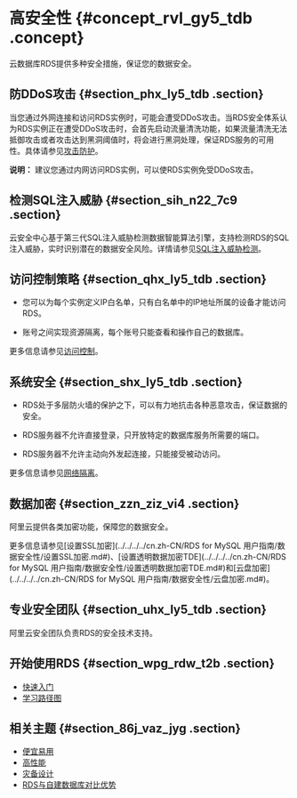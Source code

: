 # 高安全性 {#concept_rvl_gy5_tdb .concept}

云数据库RDS提供多种安全措施，保证您的数据安全。

## 防DDoS攻击 {#section_phx_ly5_tdb .section}

当您通过外网连接和访问RDS实例时，可能会遭受DDoS攻击。当RDS安全体系认为RDS实例正在遭受DDoS攻击时，会首先启动流量清洗功能，如果流量清洗无法抵御攻击或者攻击达到黑洞阈值时，将会进行黑洞处理，保证RDS服务的可用性。具体请参见[攻击防护](../../../../cn.zh-CN/安全白皮书/攻击防护.md)。

**说明：** 建议您通过内网访问RDS实例，可以使RDS实例免受DDoS攻击。

## 检测SQL注入威胁 {#section_sih_n22_7c9 .section}

云安全中心基于第三代SQL注入威胁检测数据智能算法引擎，支持检测RDS的SQL注入威胁，实时识别潜在的数据安全风险。详情请参见[SQL注入威胁检测](https://help.aliyun.com/document_detail/95844.html)。

## 访问控制策略 {#section_qhx_ly5_tdb .section}

-   您可以为每个实例定义IP白名单，只有白名单中的IP地址所属的设备才能访问RDS。

-   账号之间实现资源隔离，每个账号只能查看和操作自己的数据库。


更多信息请参见[访问控制](https://help.aliyun.com/document_detail/53617.html)。

## 系统安全 {#section_shx_ly5_tdb .section}

-   RDS处于多层防火墙的保护之下，可以有力地抗击各种恶意攻击，保证数据的安全。

-   RDS服务器不允许直接登录，只开放特定的数据库服务所需要的端口。

-   RDS服务器不允许主动向外发起连接，只能接受被动访问。


更多信息请参见[网络隔离](https://help.aliyun.com/document_detail/53618.html)。

## 数据加密 {#section_zzn_ziz_vi4 .section}

阿里云提供各类加密功能，保障您的数据安全。

更多信息请参见[设置SSL加密](../../../../cn.zh-CN/RDS for MySQL 用户指南/数据安全性/设置SSL加密.md#)、[设置透明数据加密TDE](../../../../cn.zh-CN/RDS for MySQL 用户指南/数据安全性/设置透明数据加密TDE.md#)和[云盘加密](../../../../cn.zh-CN/RDS for MySQL 用户指南/数据安全性/云盘加密.md#)。

## 专业安全团队 {#section_uhx_ly5_tdb .section}

阿里云安全团队负责RDS的安全技术支持。

## 开始使用RDS {#section_wpg_rdw_t2b .section}

-   [快速入门](../../../../cn.zh-CN/用户指南/快速入门.md)
-   [学习路径图](https://help.aliyun.com/learn/learningpath/rds.html)

## 相关主题 {#section_86j_vaz_jyg .section}

-   [便宜易用](cn.zh-CN/云数据库RDS简介/产品优势/便宜易用.md#)
-   [高性能](cn.zh-CN/云数据库RDS简介/产品优势/高性能.md#)
-   [灾备设计](cn.zh-CN/云数据库RDS简介/产品优势/灾备设计.md#)
-   [RDS与自建数据库对比优势](cn.zh-CN/云数据库RDS简介/产品优势/RDS与自建数据库对比优势.md#)

